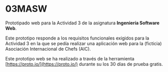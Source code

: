 # 03MASW
Prototipado web para la Actividad 3 de la asignatura **Ingeniería Software Web**.

Este prototipo responde a los requisitos funcionales exigidos para la Actividad 3 en la que se pedía realizar una aplicación web para la (ficticia) Asociación Internacional de Chefs (AIC).

Este prototipo web se ha realizado a través de la herramienta [https://proto.io/](https://proto.io/) durante su los 30 días de prueba gratis.
